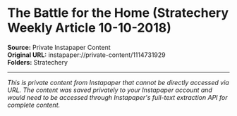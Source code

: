 # The Battle for the Home (Stratechery Weekly Article 10-10-2018)

**Source:** Private Instapaper Content  
**Original URL:** instapaper://private-content/1114731929  
**Folders:** Stratechery  

---

*This is private content from Instapaper that cannot be directly accessed via URL. The content was saved privately to your Instapaper account and would need to be accessed through Instapaper's full-text extraction API for complete content.*